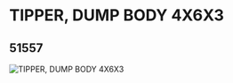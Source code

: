 # TIPPER, DUMP BODY 4X6X3
## 51557
![TIPPER, DUMP BODY 4X6X3](https://lc-www-live-s.legocdn.com/media/bricks/5/2/6033934.jpg)
